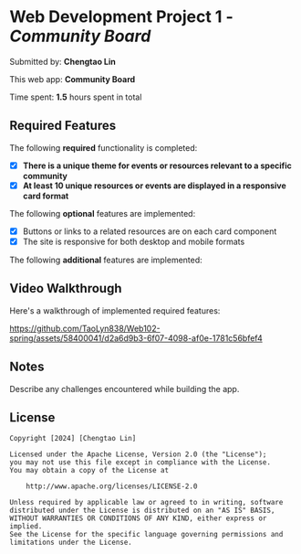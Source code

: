 # Web Development Project 1 - *Community Board*

Submitted by: **Chengtao Lin**

This web app: **Community Board**

Time spent: **1.5** hours spent in total

## Required Features

The following **required** functionality is completed:

- [x] **There is a unique theme for events or resources relevant to a specific community**
- [x] **At least 10 unique resources or events are displayed in a responsive card format**

The following **optional** features are implemented:

- [x] Buttons or links to a related resources are on each card component
- [x] The site is responsive for both desktop and mobile formats

The following **additional** features are implemented:


## Video Walkthrough

Here's a walkthrough of implemented required features:

https://github.com/TaoLyn838/Web102-spring/assets/58400041/d2a6d9b3-6f07-4098-af0e-1781c56bfef4

## Notes

Describe any challenges encountered while building the app.

## License

    Copyright [2024] [Chengtao Lin]

    Licensed under the Apache License, Version 2.0 (the "License");
    you may not use this file except in compliance with the License.
    You may obtain a copy of the License at

        http://www.apache.org/licenses/LICENSE-2.0

    Unless required by applicable law or agreed to in writing, software
    distributed under the License is distributed on an "AS IS" BASIS,
    WITHOUT WARRANTIES OR CONDITIONS OF ANY KIND, either express or implied.
    See the License for the specific language governing permissions and
    limitations under the License.

